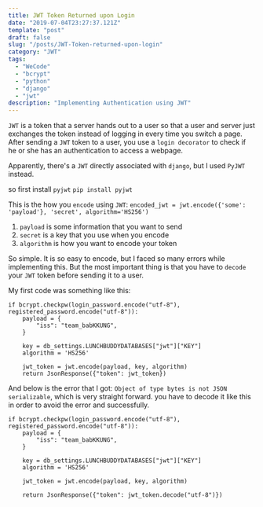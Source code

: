 ```yaml
---
title: JWT Token Returned upon Login
date: "2019-07-04T23:27:37.121Z"
template: "post"
draft: false
slug: "/posts/JWT-Token-returned-upon-login"
category: "JWT"
tags:
  - "WeCode"
  - "bcrypt"
  - "python"
  - "django"
  - "jwt"
description: "Implementing Authentication using JWT"
---
```


`JWT` is a token that a server hands out to a user so that a user and server just exchanges the token instead of logging in every time you switch a page. After sending a `JWT` token to a user, you use a `login decorator` to check if he or she has an authentication to access a webpage.

Apparently, there's a `JWT` directly associated with `django`, but I used `PyJWT` instead.

so first install `pyjwt`
`pip install pyjwt`

This is the how you `encode` using `JWT`:
`encoded_jwt = jwt.encode({'some': 'payload'}, 'secret', algorithm='HS256')`

1. `payload` is some information that you want to send
2. `secret` is a key that you use when you encode
3. `algorithm` is how you want to encode your token

So simple. It is so easy to encode, but I faced so many errors while implementing this. But the most important thing is that you have to `decode` your `JWT` token before sending it to a user.

My first code was something like this:

```
if bcrypt.checkpw(login_password.encode("utf-8"), registered_password.encode("utf-8")):
    payload = {
        "iss": "team_babKKUNG",
    }

    key = db_settings.LUNCHBUDDYDATABASES["jwt"]["KEY"]
    algorithm = 'HS256'

    jwt_token = jwt.encode(payload, key, algorithm)
    return JsonResponse({"token": jwt_token})
```

And below is the error that I got:
`Object of type bytes is not JSON serializable`,
which is very straight forward. you have to decode it like this in order to avoid the error and successfully.

```
if bcrypt.checkpw(login_password.encode("utf-8"), registered_password.encode("utf-8")):
    payload = {
        "iss": "team_babKKUNG",
    }

    key = db_settings.LUNCHBUDDYDATABASES["jwt"]["KEY"]
    algorithm = 'HS256'

    jwt_token = jwt.encode(payload, key, algorithm)

    return JsonResponse({"token": jwt_token.decode("utf-8")})
```
